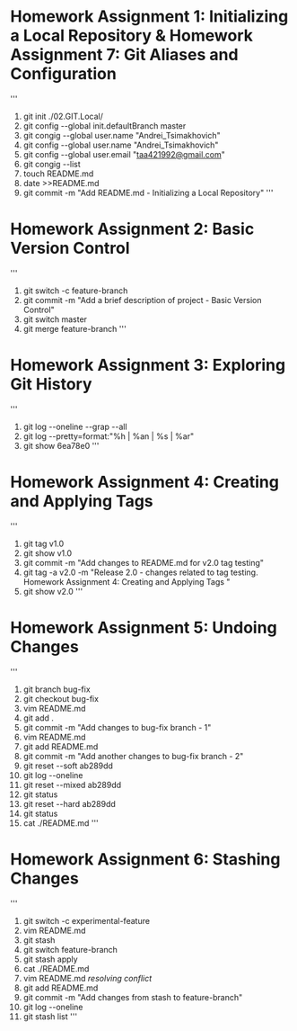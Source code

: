 # Homework Assignment 1: Initializing a Local Repository & Homework Assignment 7: Git Aliases and Configuration
'''
1. git init ./02.GIT.Local/
2. git config --global init.defaultBranch master
3. git congig --global user.name "Andrei_Tsimakhovich"
4. git config --global user.name "Andrei_Tsimakhovich"
5. git config --global user.email "taa421992@gmail.com"
6. git congig --list
7. touch README.md
8. date >>README.md
9. git commit -m "Add README.md - Initializing a Local Repository"
'''
# Homework Assignment 2: Basic Version Control
'''
1. git switch -c feature-branch
2. git commit -m "Add a brief description of project - Basic Version Control"
3. git switch master
4. git merge feature-branch
'''
# Homework Assignment 3: Exploring Git History
'''
1. git log --oneline --grap --all
2. git log --pretty=format:"%h | %an | %s | %ar"
3. git show 6ea78e0
'''
# Homework Assignment 4: Creating and Applying Tags
'''
1. git tag v1.0
2. git show v1.0
3. git commit -m "Add changes to README.md for v2.0 tag testing"
4. git tag -a v2.0 -m "Release 2.0 - changes related to tag testing. Homework Assignment 4: Creating and Applying Tags "
5. git show v2.0
'''
# Homework Assignment 5: Undoing Changes
'''
1. git branch bug-fix
2. git checkout bug-fix
3. vim README.md
4. git add .
5. git commit -m "Add changes to bug-fix branch - 1"
6. vim README.md
7. git add README.md
8. git commit -m "Add another changes to bug-fix branch - 2"
9. git reset --soft ab289dd
10. git log --oneline
11. git reset --mixed ab289dd
12. git status
13. git reset --hard ab289dd
14. git status
15. cat ./README.md
'''
# Homework Assignment 6: Stashing Changes
'''
1. git switch -c experimental-feature
2. vim README.md
3. git stash
4. git switch feature-branch
5. git stash apply
6. cat ./README.md
7. vim README.md *resolving conflict*
8. git add README.md
9. git commit -m "Add changes from stash to feature-branch"
10. git log --oneline
11. git stash list
'''
